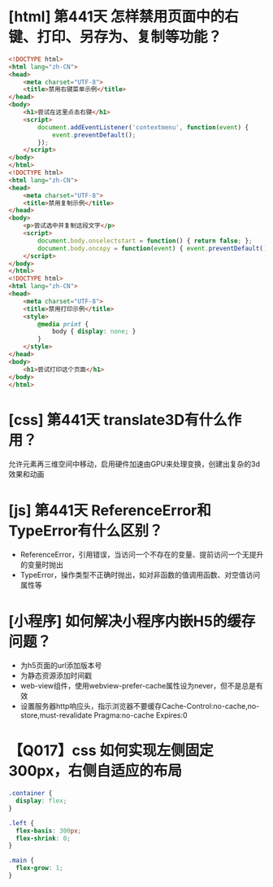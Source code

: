 # [html] 第441天 怎样禁用页面中的右键、打印、另存为、复制等功能？

```html
<!DOCTYPE html>
<html lang="zh-CN">
<head>
    <meta charset="UTF-8">
    <title>禁用右键菜单示例</title>
</head>
<body>
    <h1>尝试在这里点击右键</h1>
    <script>
        document.addEventListener('contextmenu', function(event) {
            event.preventDefault();
        });
    </script>
</body>
</html>
<!DOCTYPE html>
<html lang="zh-CN">
<head>
    <meta charset="UTF-8">
    <title>禁用复制示例</title>
</head>
<body>
    <p>尝试选中并复制这段文字</p>
    <script>
        document.body.onselectstart = function() { return false; };
        document.body.oncopy = function(event) { event.preventDefault(); };
    </script>
</body>
</html>
<!DOCTYPE html>
<html lang="zh-CN">
<head>
    <meta charset="UTF-8">
    <title>禁用打印示例</title>
    <style>
        @media print {
            body { display: none; }
        }
    </style>
</head>
<body>
    <h1>尝试打印这个页面</h1>
</body>
</html>

```

# [css] 第441天 translate3D有什么作用？

允许元素再三维空间中移动，启用硬件加速由GPU来处理变换，创建出复杂的3d效果和动画

# [js] 第441天 ReferenceError和TypeError有什么区别？

- ReferenceError，引用错误，当访问一个不存在的变量、提前访问一个无提升的变量时抛出
- TypeError，操作类型不正确时抛出，如对非函数的值调用函数、对空值访问属性等

# [小程序] 如何解决小程序内嵌H5的缓存问题？

- 为h5页面的url添加版本号
- 为静态资源添加时间戳
- web-view组件，使用webview-prefer-cache属性设为never，但不是总是有效
- 设置服务器http响应头，指示浏览器不要缓存Cache-Control:no-cache,no-store,must-revalidate   Pragma:no-cache   Expires:0

# 【Q017】css 如何实现左侧固定300px，右侧自适应的布局

```css
.container {
  display: flex;
}

.left {
  flex-basis: 300px;
  flex-shrink: 0;
}

.main {
  flex-grow: 1;
}
```
